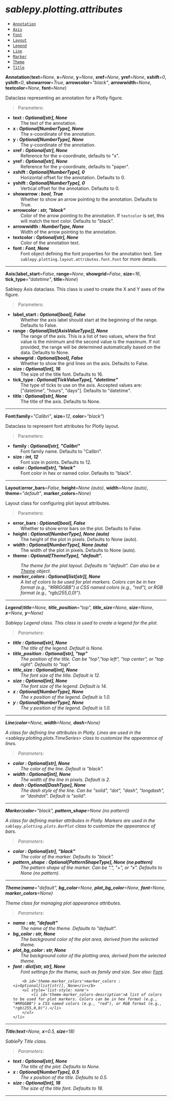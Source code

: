 # _sablepy.plotting.attributes_

- [`Annotation`](#annotation)
- [`Axis`](#axis)
- [`Font`](#font)
- [`Layout`](#layout)
- [`Legend`](#legend)
- [`Line`](#line)
- [`Marker`](#marker)
- [`Theme`](#theme)
- [`Title`](#title)

<strong id='annotation'>Annotation</strong>(<b>text</b>=<i>None</i>, <b>x</b>=<i>None</i>, <b>y</b>=<i>None</i>, <b>xref</b>=<i>None</i>, <b>yref</b>=<i>None</i>, <b>xshift</b>=<i>0</i>, <b>yshift</b>=<i>0</i>, <b>showarrow</b>=<i>True</i>, <b>arrowcolor</b>=<i>"black"</i>, <b>arrowwidth</b>=<i>None</i>, <b>textcolor</b>=<i>None</i>, <b>font</b>=<i>None</i>)

Dataclass representing an annotation for a Plotly figure.

> Parameters:

<ul>
    <li>
        <b id='annotation-text'>text : <i>Optional[str], None</i></b>
        <ul style='list-style: none'>
            <li id='annotation-text-description'>The text of the annotation.</li>
        </ul>
    </li>
    <li>
        <b id='annotation-x'>x : <i>Optional[NumberType], None</i></b>
        <ul style='list-style: none'>
            <li id='annotation-x-description'>The x-coordinate of the annotation.</li>
        </ul>
    </li>
    <li>
        <b id='annotation-y'>y : <i>Optional[NumberType], None</i></b>
        <ul style='list-style: none'>
            <li id='annotation-y-description'>The y-coordinate of the annotation.</li>
        </ul>
    </li>
    <li>
        <b id='annotation-xref'>xref : <i>Optional[str], None</i></b>
        <ul style='list-style: none'>
            <li id='annotation-xref-description'>Reference for the x-coordinate, defaults to "x".</li>
        </ul>
    </li>
    <li>
        <b id='annotation-yref'>yref : <i>Optional[str], None</i></b>
        <ul style='list-style: none'>
            <li id='annotation-yref-description'>Reference for the y-coordinate, defaults to "paper".</li>
        </ul>
    </li>
    <li>
        <b id='annotation-xshift'>xshift : <i>Optional[NumberType], 0</i></b>
        <ul style='list-style: none'>
            <li id='annotation-xshift-description'>Horizontal offset for the annotation. Defaults to 0.</li>
        </ul>
    </li>
    <li>
        <b id='annotation-yshift'>yshift : <i>Optional[NumberType], 0</i></b>
        <ul style='list-style: none'>
            <li id='annotation-yshift-description'>Vertical offset for the annotation. Defaults to 0.</li>
        </ul>
    </li>
    <li>
        <b id='annotation-showarrow'>showarrow : <i>bool, True</i></b>
        <ul style='list-style: none'>
            <li id='annotation-showarrow-description'>Whether to show an arrow pointing to the annotation. Defaults to True.</li>
        </ul>
    </li>
    <li>
        <b id='annotation-arrowcolor'>arrowcolor : <i>str, "black"</i></b>
        <ul style='list-style: none'>
            <li id='annotation-arrowcolor-description'>Color of the arrow pointing to the annotation. If <code>textcolor</code> is set, this will match the text color. Defaults to "black".</li>
        </ul>
    </li>
    <li>
        <b id='annotation-arrowwidth'>arrowwidth : <i>NumberType, None</i></b>
        <ul style='list-style: none'>
            <li id='annotation-arrowwidth-description'>Width of the arrow pointing to the annotation.</li>
        </ul>
    </li>
    <li>
        <b id='annotation-textcolor'>textcolor : <i>Optional[str], None</i></b>
        <ul style='list-style: none'>
            <li id='annotation-textcolor-description'>Color of the annotation text.</li>
        </ul>
    </li>
    <li>
        <b id='annotation-font'>font : <i>Font, None</i></b>
        <ul style='list-style: none'>
            <li id='annotation-font-description'>Font object defining the font properties for the annotation text. See <code>sablepy.plotting.layout.attributes.font.Font</code> for more details.</li>
        </ul>
    </li>
</ul>

<hr>

<strong id='axis'>Axis</strong>(<b>label_start</b>=<i>False</i>, <b>range</b>=<i>None</i>, <b>showgrid</b>=<i>False</i>, <b>size</b>=<i>16</i>, <b>tick_type</b>=<i>"datetime"</i>, <b>title</b>=<i>None</i>)

Sablepy Axis dataclass. This class is used to create the X and Y axes of the figure.

> Parameters:

<ul>
    <li>
        <b id='axis-label_start'>label_start : <i>Optional[bool], False</i></b>
        <ul style='list-style: none'>
            <li id='axis-label_start-description'>Whether the axis label should start at the beginning of the range. Defaults to False.</li>
        </ul>
    </li>
    <li>
        <b id='axis-range'>range : <i>Optional[list[AxisValueType]], None</i></b>
        <ul style='list-style: none'>
            <li id='axis-range-description'>The range of the axis. This is a list of two values, where the first value is the minimum and the second value is the maximum. If not provided, the range will be determined automatically based on the data. Defaults to None.</li>
        </ul>
    </li>
    <li>
        <b id='axis-showgrid'>showgrid : <i>Optional[bool], False</i></b>
        <ul style='list-style: none'>
            <li id='axis-showgrid-description'>Whether to show the grid lines on the axis. Defaults to False.</li>
        </ul>
    </li>
    <li>
        <b id='axis-size'>size : <i>Optional[int], 16</i></b>
        <ul style='list-style: none'>
            <li id='axis-size-description'>The size of the title font. Defaults to 16.</li>
        </ul>
    </li>
    <li>
        <b id='axis-tick_type'>tick_type : <i>Optional[TickValueType], "datetime"</i></b>
        <ul style='list-style: none'>
            <li id='axis-tick_type-description'>The type of ticks to use on the axis. Accepted values are: ["datetime", "hours", "days"]. Defaults to "datetime".</li>
        </ul>
    </li>
    <li>
        <b id='axis-title'>title : <i>Optional[str], None</i></b>
        <ul style='list-style: none'>
            <li id='axis-title-description'>The title of the axis. Defaults to None.</li>
        </ul>
    </li>
</ul>

<hr>

<strong id='font'>Font</strong>(<b>family</b>=<i>"Calibri"</i>, <b>size</b>=<i>12</i>, <b>color</b>=<i>"black"</i>)

Dataclass to represent font attributes for Plotly layout.

> Parameters:

<ul>
    <li>
        <b id='font-family'>family : <i>Optional[str], "Calibri"</i></b>
        <ul style='list-style: none'>
            <li id='font-family-description'>Font family name. Defaults to "Calibri".</li>
        </ul>
    </li>
    <li>
        <b id='font-size'>size : <i>int, 12</i></b>
        <ul style='list-style: none'>
            <li id='font-size-description'>Font size in points. Defaults to 12.</li>
        </ul>
    </li>
    <li>
        <b id='font-color'>color : <i>Optional[str], "black"</i></b>
        <ul style='list-style: none'>
            <li id='font-color-description'>Font color in hex or named color. Defaults to "black".</li>
        </ul>
    </li>
</ul>

<hr>

<strong id='layout'>Layout</strong>(<b>error_bars</b>=<i>False</i>, <b>height</b>=<i>None (auto)</i>, <b>width</b>=<i>None (auto)</i>, <b>theme</b>=<i>"default"</i>, <b>marker_colors</b>=<i>None</i>)

Layout class for configuring plot layout attributes.

> Parameters:

<ul>
    <li>
        <b id='layout-error_bars'>error_bars : <i>Optional[bool], False</i></b>
        <ul style='list-style: none'>
            <li id='layout-error_bars-description'>Whether to show error bars on the plot. Defaults to False.</li>
        </ul>
    </li>
    <li>
        <b id='layout-height'>height : <i>Optional[NumberType], None (auto)</i></b>
        <ul style='list-style: none'>
            <li id='layout-height-description'>The height of the plot in pixels. Defaults to None (auto).</li>
        </ul>
    </li>
    <li>
        <b id='layout-width'>width : <i>Optional[NumberType], None (auto)</i></b>
        <ul style='list-style: none'>
            <li id='layout-width-description'>The width of the plot in pixels. Defaults to None (auto).</li>
        </ul>
    </li>
    <li>
        <b id='layout-theme'>theme : <i>Optional[ThemeType], "default".</b>
        <ul style='list-style: none'>
            <li id='layout-theme-description'>The theme for the plot layout. Defaults to "default". Can also be a <a href="#theme">Theme</a> object.</li>
        </ul>
    </li>
    <li>
        <b id='layout-marker_colors'>marker_colors : <i>Optional[list[str]], None</i></b>
        <ul style='list-style: none'>
            <li id='layout-marker_colors-description'>A list of colors to be used for plot markers. Colors can be in hex format (e.g., "#RRGGBB") a CSS named colors (e.g., "red"), or RGB format (e.g., "rgb(255,0,0)").</li>
        </ul>
    </li>
</ul>

<hr>

<strong id='legend'>Legend</strong>(<b>title</b>=<i>None</i>, <b>title_position</b>=<i>"top"</i>, <b>title_size</b>=<i>None</i>, <b>size</b>=<i>None</i>, <b>x</b>=<i>None</i>, <b>y</b>=<i>None</i>)

Sablepy Legend class. This class is used to create a legend for the plot.

> Parameters:

<ul>
    <li>
        <b id='legend-title'>title : <i>Optional[str], None</i></b>
        <ul style='list-style: none'>
            <li id='legend-title-description'>The title of the legend. Default is None.</li>
        </ul>
    </li>
    <li>
        <b id='legend-title_position'>title_position : <i>Optional[str], "top"</i></b>
        <ul style='list-style: none'>
            <li id='legend-title_position-description'>The position of the title. Can be "top","top left", "top center", or "top right". Defaults to "top".</li>
        </ul>
    </li>
    <li>
        <b id='legend-title_size'>title_size : <i>Optional[int], None</i></b>
        <ul style='list-style: none'>
            <li id='legend-title_size-description'>The font size of the title. Default is 12.</li>
        </ul>
    </li>
    <li>
        <b id='legend-size'>size : <i>Optional[int], None</i></b>
        <ul style='list-style: none'>
            <li id='legend-size-description'>The font size of the legend. Default is 14.</li>
        </ul>
    </li>
    <li>
        <b id='legend-x'>x : <i>Optional[NumberType], None</i></b>
        <ul style='list-style: none'>
            <li id='legend-x-description'>The x position of the legend. Default is 1.0.</li>
        </ul>
    </li>
    <li>
        <b id='legend-y'>y : <i>Optional[NumberType], None</i></b>
        <ul style='list-style: none'>
            <li id='legend-y-description'>The y position of the legend. Default is 1.0.</li>
        </ul>
    </li>
</ul>

<hr>

<strong id='line'>Line</strong>(<b>color</b>=<i>None</i>, <b>width</b>=<i>None</i>, <b>dash</b>=<i>None</i>)

A class for defining line attributes in Plotly. Lines are used in the <sablepy.plotting.plots.TimeSeries> class to customize the appearance of lines.

> Parameters:

<ul>
    <li>
        <b id='line-color'>color : <i>Optional[str], None</i></b>
        <ul style='list-style: none'>
            <li id='line-color-description'>The color of the line. Default is "black".</li>
        </ul>
    </li>
    <li>
        <b id='line-width'>width : <i>Optional[int], None</i></b>
        <ul style='list-style: none'>
            <li id='line-width-description'>The width of the line in pixels. Default is 2.</li>
        </ul>
    </li>
    <li>
        <b id='line-dash'>dash : <i>Optional[DashType], None</i></b>
        <ul style='list-style: none'>
            <li id='line-dash-description'>The dash style of the line. Can be "solid", "dot", "dash", "longdash", or "dashdot". Default is "solid".</li>
        </ul>
    </li>
</ul>

<hr>

<strong id='marker'>Marker</strong>(<b>color</b>=<i>"black"</i>, <b>pattern_shape</b>=<i>None (no pattern)</i>)

A class for defining marker attributes in Plotly. Markers are used in the `sablepy.plotting.plots.BarPlot` class to customize the appearance of bars.

> Parameters:

<ul>
    <li>
        <b id='marker-color'>color : <i>Optional[str], "black"</i></b>
        <ul style='list-style: none'>
            <li id='marker-color-description'>The color of the marker. Defaults to "black".</li>
        </ul>
    </li>
    <li>
        <b id='marker-pattern_shape'>pattern_shape : <i>Optional[PatternShapeType], None (no pattern)</i></b>
        <ul style='list-style: none'>
            <li id='marker-pattern_shape-description'>The pattern shape of the marker. Can be ".", "+", or "x". Defaults to None (no pattern).</li>
        </ul>
    </li>
</ul>

<hr>

<strong id='theme'>Theme</strong>(<b>name</b>=<i>"default"</i>, <b>bg_color</b>=<i>None</i>, <b>plot_bg_color</b>=<i>None</i>, <b>font</b>=<i>None</i>, <b>marker_colors</b>=<i>None</i>)

Theme class for managing plot appearance attributes.

> Parameters:

<ul>
    <li>
        <b id='theme-name'>name : <i>str, "default"</i></b>
        <ul style='list-style: none'>
            <li id='theme-name-description'>The name of the theme. Defaults to "default".</li>
        </ul>
    </li>
    <li>
        <b id='theme-bg_color'>bg_color : <i>str, None</i></b>
        <ul style='list-style: none'>
            <li id='theme-bg_color-description'>The background color of the plot area, derived from the selected theme.</li>
        </ul>
    </li>
    <li>
        <b id='theme-plot_bg_color'>plot_bg_color : <i>str, None</i></b>
        <ul style='list-style: none'>
            <li id='theme-plot_bg_color-description'>The background color of the plotting area, derived from the selected theme.</li>
        </ul>
    </li>
    <li>
        <b id='theme-font'>font : <i>dict[str, str], None</i></b>
        <ul style='list-style: none'>
            <li id='theme-font-description'>Font settings for the theme, such as
            family and size. See also: <a href="#font">Font</a>.
            </li>
        </ul>
    </li>
    
        <b id='theme-marker_colors'>marker_colors : <i>Optional[list[str]], None</i></b>
        <ul style='list-style: none'>
            <li id='theme-marker_colors-description'>A list of colors to be used for plot markers. Colors can be in hex format (e.g., "#RRGGBB") a CSS named colors (e.g., "red"), or RGB format (e.g., "rgb(255,0,0)").</li>
        </ul>
    </li>
</ul>

<hr>

<strong id='title'>Title</strong>(<b>text</b>=<i>None</i>, <b>x</b>=<i>0.5</i>, <b>size</b>=<i>18</i>)

SablePy Title class.

> Parameters:

<ul>
    <li>
        <b id='_doc-text'>text : <i>Optional[str], None</i></b>
        <ul style='list-style: none'>
            <li id='_doc-text-description'>The title of the plot. Defaults to None.</li>
        </ul>
    </li>
    <li>
        <b id='title-x'>x : <i>Optional[NumberType], 0.5</i></b>
        <ul style='list-style: none'>
            <li id='title-x-description'>The x position of the title. Defaults to 0.5.</li>
        </ul>
    </li>
    <li>
        <b id='title-size'>size : <i>Optional[int], 18</i></b>
        <ul style='list-style: none'>
            <li id='title-size-description'>The size of the title font. Defaults to 18.</li>
        </ul>
    </li>
</ul>

<hr>
